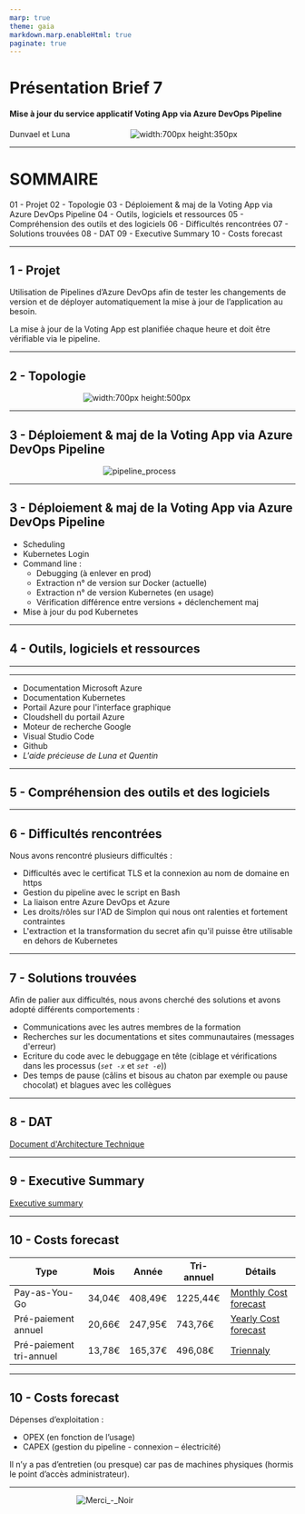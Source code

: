 ```yaml
---
marp: true
theme: gaia
markdown.marp.enableHtml: true
paginate: true
---
```

<!-- backgroundImage: "linear-gradient(to bottom, #ffb7c5, #DCD0FF)" -->

<!--
_color: black
-->

# Présentation Brief 7
#### Mise à jour du service applicatif Voting App via Azure DevOps Pipeline

Dunvael et Luna
&nbsp;&nbsp;&nbsp;&nbsp;&nbsp;&nbsp;&nbsp;&nbsp;&nbsp;&nbsp;&nbsp;&nbsp;&nbsp;&nbsp;&nbsp;&nbsp;&nbsp;&nbsp;&nbsp;&nbsp;&nbsp;&nbsp;&nbsp;&nbsp;&nbsp;&nbsp;![width:700px height:350px](https://user-images.githubusercontent.com/108001918/215808280-0a44d894-1cff-436c-b4be-24ce92ae5598.png)


<!-- paginate: false -->

---

# SOMMAIRE  

01 - Projet
02 - Topologie
03 - Déploiement & maj de la Voting App via Azure DevOps Pipeline
04 - Outils, logiciels et ressources
05 - Compréhension des outils et des logiciels
06 - Difficultés rencontrées
07 - Solutions trouvées
08 - DAT
09 - Executive Summary
10 - Costs forecast

<!-- paginate: true -->
<!--
_color: black
-->

---

## 1 - Projet

Utilisation de Pipelines d’Azure DevOps afin de tester les changements de version et de déployer automatiquement la mise à jour de l’application au besoin.

La mise à jour de la Voting App est planifiée chaque heure et doit être vérifiable via le pipeline.

<!--
_color: black
-->

---

## 2 - Topologie

&nbsp;&nbsp;&nbsp;&nbsp;&nbsp;&nbsp;&nbsp;&nbsp;&nbsp;&nbsp;&nbsp;&nbsp;&nbsp;&nbsp;&nbsp;&nbsp;&nbsp;&nbsp;&nbsp;&nbsp;&nbsp;&nbsp;&nbsp;&nbsp;&nbsp;&nbsp;&nbsp;&nbsp;&nbsp;&nbsp;&nbsp;&nbsp;&nbsp;![width:700px height:500px](https://user-images.githubusercontent.com/108001918/215785565-1c0a7fac-5c4d-46fb-8f0f-070392580336.png)

<!--
_color: black
-->

---

## 3 - Déploiement & maj de la Voting App via Azure DevOps Pipeline

&nbsp;&nbsp;&nbsp;&nbsp;&nbsp;&nbsp;&nbsp;&nbsp;&nbsp;&nbsp;&nbsp;&nbsp;&nbsp;&nbsp;&nbsp;&nbsp;&nbsp;&nbsp;&nbsp;&nbsp;&nbsp;&nbsp;&nbsp;&nbsp;&nbsp;&nbsp;&nbsp;&nbsp;&nbsp;&nbsp;&nbsp;&nbsp;&nbsp;&nbsp;&nbsp;&nbsp;&nbsp;&nbsp;&nbsp;&nbsp;&nbsp;
![pipeline_process](https://user-images.githubusercontent.com/108001918/215771546-dd5bb6bd-c13e-41b7-992f-ea0a3c0b75d8.png)
  
<!--
_backgroundColor: black
_color: black
-->

--- 

## 3 - Déploiement & maj de la Voting App via Azure DevOps Pipeline

* Scheduling
* Kubernetes Login
* Command line :
  * Debugging (à enlever en prod)
  * Extraction n° de version sur Docker (actuelle)
  * Extraction n° de version Kubernetes (en usage)
  * Vérification différence entre versions + déclenchement maj
* Mise à jour du pod Kubernetes

<!--
_backgroundColor: black
_color: black
-->

--- 

## 4 - Outils, logiciels et ressources 



<!--
_color: black
-->

---


<!--
_color: black
-->

--- 

* Documentation Microsoft Azure
* Documentation Kubernetes
* Portail Azure pour l'interface graphique
* Cloudshell du portail Azure
* Moteur de recherche Google
* Visual Studio Code
* Github
* *L'aide précieuse de Luna et Quentin*

<!--
_color: black
-->

---

## 5 - Compréhension des outils et des logiciels



<!--
_color: black
-->

---

## 6 - Difficultés rencontrées

Nous avons rencontré plusieurs difficultés :

* Difficultés avec le certificat TLS et la connexion au nom de domaine en https
* Gestion du pipeline avec le script en Bash
* La liaison entre Azure DevOps et Azure
* Les droits/rôles sur l'AD de Simplon qui nous ont ralenties et fortement contraintes
* L'extraction et la transformation du secret afin qu'il puisse être utilisable en dehors de Kubernetes

<!--
_color: black
-->

---

## 7 - Solutions trouvées

Afin de palier aux difficultés, nous avons cherché des solutions et avons adopté différents comportements :

* Communications avec les autres membres de la formation
* Recherches sur les documentations et sites communautaires (messages d'erreur)
* Ecriture du code avec le debuggage en tête (ciblage et vérifications dans les processus (*`set -x`* et *`set -e`*))
* Des temps de pause (câlins et bisous au chaton par exemple ou pause chocolat) et blagues avec les collègues

<!--
_color: black
-->

---

## 8 - DAT

[Document d'Architecture Technique](https://github.com/simplon-lerouxDunvael/Brief_7/blob/main/Docs/DAT.md)

<!--
_color: black
-->

---

## 9 - Executive Summary

[Executive summary](https://github.com/simplon-lerouxDunvael/Brief_7/blob/main/Docs/Executive_summary.docx)

<!--
_color: black
-->

---

## 10 - Costs forecast

|Type | Mois | Année | Tri-annuel | Détails |
|---|---|---|---|---|
| Pay-as-You-Go | 34,04€ | 408,49€ | 1225,44€ | [Monthly Cost forecast](https://github.com/simplon-lerouxDunvael/Brief_7/blob/main/Docs/Costs_forecast_monthly.xlsx) |
| Pré-paiement annuel | 20,66€ | 247,95€ | 743,76€ | [Yearly Cost forecast](https://github.com/simplon-lerouxDunvael/Brief_7/blob/main/Docs/Costs_forecast_1year.xlsx) |
| Pré-paiement tri-annuel | 13,78€ | 165,37€ | 496,08€ | [Triennaly](https://github.com/simplon-lerouxDunvael/Brief_7/blob/main/Docs/Costs_forecast_3years.xlsx) |

<!--
_color: black
-->

---

## 10 - Costs forecast

Dépenses d’exploitation : 
- OPEX (en fonction de l’usage)
- CAPEX (gestion du pipeline - connexion – électricité)  

Il n’y a pas d’entretien (ou presque) car pas de machines physiques (hormis le point d’accès administrateur).

<!--
_color: black
-->

---

&nbsp;&nbsp;&nbsp;&nbsp;&nbsp;&nbsp;&nbsp;&nbsp;&nbsp;&nbsp;&nbsp;&nbsp;&nbsp;&nbsp;&nbsp;&nbsp;&nbsp;&nbsp;&nbsp;&nbsp;&nbsp;&nbsp;&nbsp;&nbsp;&nbsp;&nbsp;&nbsp;&nbsp;&nbsp;&nbsp;![Merci_-_Noir](https://user-images.githubusercontent.com/108001918/196387576-cfcdcdda-7a6b-4021-ab84-3a06ebc95ab6.png)

<!--
_color: black
-->